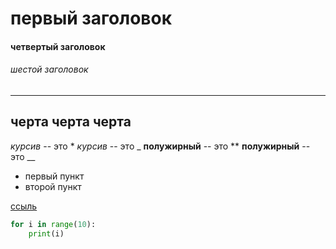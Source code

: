 # первый заголовок
#### четвертый заголовок
###### шестой заголовок


---
черта
черта  черта
---


*курсив*  --  это *
_курсив_  --  это _
**полужирный**  --  это **
__полужирный__  --  это __


* первый пункт
* второй пункт

[ссыль](https://google.com "гугл ми")


```python
for i in range(10):
    print(i)
```
